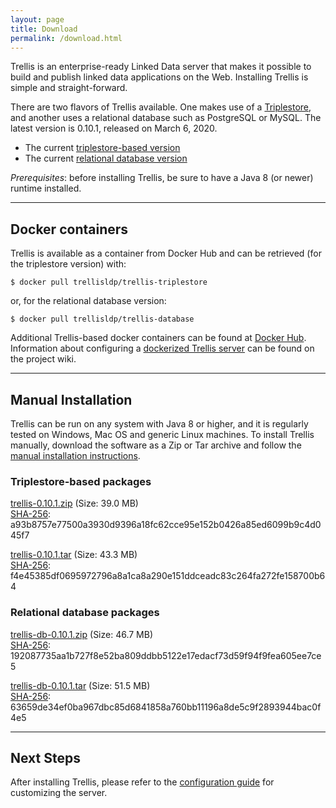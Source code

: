 ```yaml
---
layout: page
title: Download
permalink: /download.html
---
```


Trellis is an enterprise-ready Linked Data server that makes it possible to build and publish linked data applications on the Web.
Installing Trellis is simple and straight-forward.

There are two flavors of Trellis available. One makes use of a [Triplestore](https://en.wikipedia.org/wiki/Triplestore), and another uses a relational database such as PostgreSQL or MySQL. The latest version is 0.10.1, released on March 6, 2020.

  * The current [triplestore-based version](https://github.com/trellis-ldp/trellis/releases/latest)
  * The current [relational database version](https://github.com/trellis-ldp/trellis-extensions/releases/latest)

_Prerequisites_: before installing Trellis, be sure to have a Java 8 (or newer) runtime installed.

---

## Docker containers

Trellis is available as a container from Docker Hub and can be retrieved (for the triplestore
version) with:

    $ docker pull trellisldp/trellis-triplestore

or, for the relational database version:

    $ docker pull trellisldp/trellis-database

Additional Trellis-based docker containers can be found at [Docker Hub](https://hub.docker.com/u/trellisldp).
Information about configuring a [dockerized Trellis
server](https://github.com/trellis-ldp/trellis/wiki/Dockerized-Trellis) can be found on the project wiki.

---

## Manual Installation

Trellis can be run on any system with Java 8 or higher, and it is regularly
tested on Windows, Mac OS and generic Linux machines. To install Trellis
manually, download the software as a Zip or Tar archive and follow the
[manual installation instructions](https://github.com/trellis-ldp/trellis/wiki/Manual-Installation).

### Triplestore-based packages

[trellis-0.10.1.zip](https://www.trellisldp.org/downloads/trellis/trellis-0.10.1.zip)
(Size: 39.0 MB)  
[SHA-256](https://www.trellisldp.org/downloads/trellis/trellis-0.10.1.zip.sha256): a93b8757e77500a3930d9396a18fc62cce95e152b0426a85ed6099b9c4d045f7

[trellis-0.10.1.tar](https://www.trellisldp.org/downloads/trellis/trellis-0.10.1.tar)
(Size: 43.3 MB)  
[SHA-256](https://www.trellisldp.org/downloads/trellis/trellis-0.10.1.tar.sha256): f4e45385df0695972796a8a1ca8a290e151ddceadc83c264fa272fe158700b64

### Relational database packages

[trellis-db-0.10.1.zip](https://www.trellisldp.org/downloads/trellis-db/trellis-db-0.10.1.zip)
(Size: 46.7 MB)  
[SHA-256](https://www.trellisldp.org/downloads/trellis-db/trellis-db-0.10.1.zip.sha256): 192087735aa1b727f8e52ba809ddbb5122e17edacf73d59f94f9fea605ee7ce5

[trellis-db-0.10.1.tar](https://www.trellisldp.org/downloads/trellis-db/trellis-db-0.10.1.tar)
(Size: 51.5 MB)  
[SHA-256](https://www.trellisldp.org/downloads/trellis-db/trellis-db-0.10.1.tar.sha256): 63659de34ef0ba967dbc85d6841858a760bb11196a8de5c9f2893944bac0f4e5

---

## Next Steps

After installing Trellis, please refer to the [configuration guide](https://github.com/trellis-ldp/trellis/wiki/App-Configuration-Guide)
for customizing the server.


